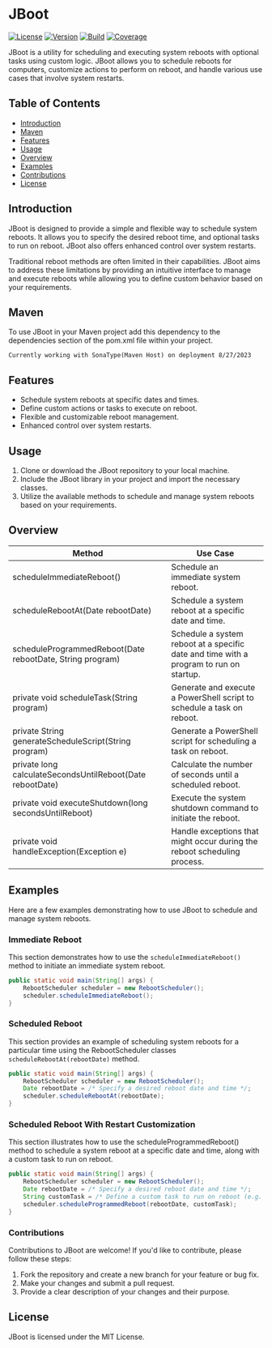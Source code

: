 # JBoot
[![License](https://img.shields.io/badge/license-MIT-blue.svg)](LICENSE)
[![Version](https://img.shields.io/badge/version-1.0.0-brightgreen.svg)]()
[![Build](https://img.shields.io/badge/build-passing-brightgreen.svg)]()
[![Coverage](https://img.shields.io/badge/coverage-90%25-green.svg)]()

JBoot is a utility for scheduling and executing system reboots with optional tasks using custom logic. JBoot allows you to schedule reboots for computers, customize actions to perform on reboot, and handle various use cases that involve system restarts.
## Table of Contents
- [Introduction](#introduction)
- [Maven](#maven)
- [Features](#features)
- [Usage](#usage)
- [Overview](#overview)
- [Examples](#examples)
- [Contributions](#contributions)
- [License](#license)
## Introduction
JBoot is designed to provide a simple and flexible way to schedule system reboots. It allows you to specify the desired reboot time, and optional tasks to run on reboot. JBoot also offers enhanced control over system restarts.

Traditional reboot methods are often limited in their capabilities. JBoot aims to address these limitations by providing an intuitive interface to manage and execute reboots while allowing you to define custom behavior based on your requirements.

## Maven

To use JBoot in your Maven project add this dependency to the dependencies section of the pom.xml file within your project.
```mvn 
Currently working with SonaType(Maven Host) on deployment 8/27/2023
```

## Features
- Schedule system reboots at specific dates and times.
- Define custom actions or tasks to execute on reboot.
- Flexible and customizable reboot management.
- Enhanced control over system restarts.
## Usage
1. Clone or download the JBoot repository to your local machine.
2. Include the JBoot library in your project and import the necessary classes.
3. Utilize the available methods to schedule and manage system reboots based on your requirements.
## Overview

|Method|Use Case  |
|--|--|
| scheduleImmediateReboot() | Schedule an immediate system reboot. |
| scheduleRebootAt(Date rebootDate) | Schedule a system reboot at a specific date and time. |
| scheduleProgrammedReboot(Date rebootDate, String program) | Schedule a system reboot at a specific date and time with a program to run on startup. |
| private void scheduleTask(String program) | Generate and execute a PowerShell script to schedule a task on reboot. |
| private String generateScheduleScript(String program) | Generate a PowerShell script for scheduling a task on reboot. |
| private long calculateSecondsUntilReboot(Date rebootDate) | Calculate the number of seconds until a scheduled reboot. |
| private void executeShutdown(long secondsUntilReboot) | Execute the system shutdown command to initiate the reboot. |
| private void handleException(Exception e) | Handle exceptions that might occur during the reboot scheduling process. |

## Examples
Here are a few examples demonstrating how to use JBoot to schedule and manage system reboots.

### Immediate Reboot
This section demonstrates how to use the `scheduleImmediateReboot()` method to initiate an immediate system reboot.
```java
public static void main(String[] args) {
    RebootScheduler scheduler = new RebootScheduler();
    scheduler.scheduleImmediateReboot();
}
```

### Scheduled Reboot
This section provides an example of scheduling system reboots for a particular time using the RebootScheduler classes `scheduleRebootAt(rebootDate)` method.  
```java
public static void main(String[] args) {
    RebootScheduler scheduler = new RebootScheduler();
    Date rebootDate = /* Specify a desired reboot date and time */;
    scheduler.scheduleRebootAt(rebootDate);
}
```

### Scheduled Reboot With Restart Customization
This section illustrates how to use the scheduleProgrammedReboot() method to schedule a system reboot at a specific date and time, along with a custom task to run on reboot.
```java
public static void main(String[] args) {
    RebootScheduler scheduler = new RebootScheduler();
    Date rebootDate = /* Specify a desired reboot date and time */;
    String customTask = /* Define a custom task to run on reboot (e.g. path/to/App.exe)*/;
    scheduler.scheduleProgrammedReboot(rebootDate, customTask);
}
```
### Contributions
Contributions to JBoot are welcome! If you'd like to contribute, please follow these steps:

1. Fork the repository and create a new branch for your feature or bug fix.
2. Make your changes and submit a pull request.
3. Provide a clear description of your changes and their purpose.

## License
JBoot is licensed under the MIT License.
